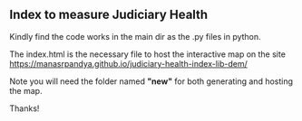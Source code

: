 ## Index to measure Judiciary Health
Kindly find the code works in the main dir as the .py files in python. 

The index.html is the necessary file to host the interactive map on the site https://manasrpandya.github.io/judiciary-health-index-lib-dem/

Note you will need the folder named **"new"** for both generating and hosting the map.

Thanks!
